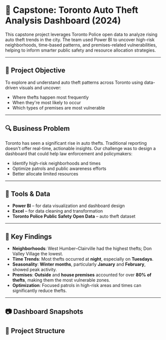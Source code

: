 # 🚨 Capstone: Toronto Auto Theft Analysis Dashboard (2024)

This capstone project leverages Toronto Police open data to analyze rising auto theft trends in the city. The team used Power BI to uncover high-risk neighborhoods, time-based patterns, and premises-related vulnerabilities, helping to inform smarter public safety and resource allocation strategies.

---

## 🎯 Project Objective

To explore and understand auto theft patterns across Toronto using data-driven visuals and uncover:
- Where thefts happen most frequently
- When they're most likely to occur
- Which types of premises are most vulnerable

---

## 🔍 Business Problem

Toronto has seen a significant rise in auto thefts. Traditional reporting doesn't offer real-time, actionable insights. Our challenge was to design a dashboard that could help law enforcement and policymakers:
- Identify high-risk neighborhoods and times
- Optimize patrols and public awareness efforts
- Better allocate limited resources

---

## 🔧 Tools & Data

- **Power BI** – for data visualization and dashboard design  
- **Excel** – for data cleaning and transformation  
- **Toronto Police Public Safety Open Data** – auto theft dataset  

---

## 📌 Key Findings

- **Neighborhoods**: West Humber–Clairville had the highest thefts; Don Valley Village the lowest.
- **Time Trends**: Most thefts occurred at **night**, especially on **Tuesdays**.
- **Seasonality**: **Winter months**, particularly **January** and **February**, showed peak activity.
- **Premises**: **Outside** and **house premises** accounted for over **80% of thefts**, making them the most vulnerable zones.
- **Optimization**: Focused patrols in high-risk areas and times can significantly reduce thefts.

---

## 📷 Dashboard Snapshots



## 📁 Project Structure

